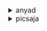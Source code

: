 <details>


<summary>anyad</summary>


## anyad


</details>


<details>


<summary>picsaja</summary>


<details>


### <summary>asd</summary>


</details>


</details>